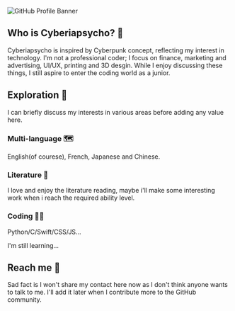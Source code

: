 ![GitHub Profile Banner](https://github.com/cyberiapsycho/cyberiapsycho/assets/115999283/58f52387-6c3d-46fe-ba30-691ed548a4c9)

## Who is Cyberiapsycho? 🤔

Cyberiapsycho is inspired by Cyberpunk concept, reflecting my interest in technology. I'm not a professional coder; I focus on finance, marketing and advertising, UI/UX, printing and 3D desgin. While I enjoy discussing these things, I still aspire to enter the coding world as a junior.

## Exploration 🔭

I can briefly discuss my interests in various areas before adding any value here.

### Multi-language 🗺️

English(of courese), French, Japanese and Chinese.

### Literature 📜

I love and enjoy the literature reading, maybe i'll make some interesting work when i reach the required ability level.

### Coding 🧑‍💻

Python/C/Swift/CSS/JS...

I'm still learning...

## Reach me 📮

Sad fact is I won't share my contact here now as I don't think anyone wants to talk to me. I'll add it later when I contribute more to the GitHub community.


